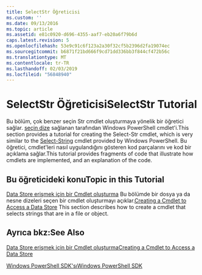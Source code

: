 ```yaml
---
title: SelectStr Öğreticisi
ms.custom: ''
ms.date: 09/13/2016
ms.topic: article
ms.assetid: e81c0920-d696-4355-aaf7-eb20a6f79b6d
caps.latest.revision: 5
ms.openlocfilehash: 53e9c91c6f123a2a30f32cf5b2396d2fa19074ec
ms.sourcegitcommit: b6871f21bd666f9cd71dd336bb3f844cf472b56c
ms.translationtype: MT
ms.contentlocale: tr-TR
ms.lasthandoff: 02/03/2019
ms.locfileid: "56848940"
---
```

# <a name="selectstr-tutorial"></a><span data-ttu-id="87645-102">SelectStr Öğreticisi</span><span class="sxs-lookup"><span data-stu-id="87645-102">SelectStr Tutorial</span></span>

<span data-ttu-id="87645-103">Bu bölüm, çok benzer seçin Str cmdlet oluşturmaya yönelik bir öğretici sağlar. [seçin dize](/powershell/module/microsoft.powershell.utility/select-string) sağlanan tarafından Windows PowerShell cmdlet'i.</span><span class="sxs-lookup"><span data-stu-id="87645-103">This section provides a tutorial for creating the Select-Str cmdlet, which is very similar to the [Select-String](/powershell/module/microsoft.powershell.utility/select-string) cmdlet provided by Windows PowerShell.</span></span> <span data-ttu-id="87645-104">Bu öğretici, cmdlet'leri nasıl uygulandığını gösteren kod parçalarını ve kod bir açıklama sağlar.</span><span class="sxs-lookup"><span data-stu-id="87645-104">This tutorial provides fragments of code that illustrate how cmdlets are implemented, and an explanation of the code.</span></span>

## <a name="topic-in-this-tutorial"></a><span data-ttu-id="87645-105">Bu öğreticideki konu</span><span class="sxs-lookup"><span data-stu-id="87645-105">Topic in this Tutorial</span></span>

<span data-ttu-id="87645-106">[Data Store erişmek için bir Cmdlet oluşturma](./creating-a-cmdlet-to-access-a-data-store.md) Bu bölümde bir dosya ya da nesne dizeleri seçen bir cmdlet oluşturmayı açıklar.</span><span class="sxs-lookup"><span data-stu-id="87645-106">[Creating a Cmdlet to Access a Data Store](./creating-a-cmdlet-to-access-a-data-store.md) This section describes how to create a cmdlet that selects strings that are in a file or object.</span></span>

## <a name="see-also"></a><span data-ttu-id="87645-107">Ayrıca bkz:</span><span class="sxs-lookup"><span data-stu-id="87645-107">See Also</span></span>

[<span data-ttu-id="87645-108">Data Store erişmek için bir Cmdlet oluşturma</span><span class="sxs-lookup"><span data-stu-id="87645-108">Creating a Cmdlet to Access a Data Store</span></span>](./creating-a-cmdlet-to-access-a-data-store.md)

[<span data-ttu-id="87645-109">Windows PowerShell SDK'sı</span><span class="sxs-lookup"><span data-stu-id="87645-109">Windows PowerShell SDK</span></span>](../windows-powershell-reference.md)
